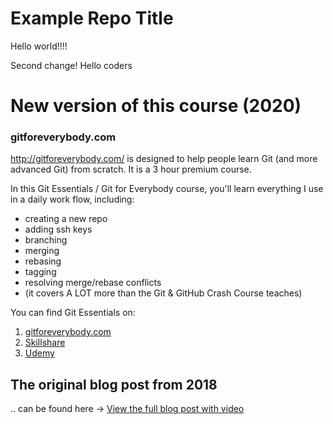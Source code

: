 # Example Repo Title
Hello world!!!! 

Second change!
Hello coders
# New version of this course (2020)
### gitforeverybody.com

http://gitforeverybody.com/ is designed to help people learn Git (and more advanced Git) from scratch. It is a 3 hour premium course.

In this Git Essentials / Git for Everybody course, you'll learn everything I use in a daily work flow, including:
* creating a new repo
* adding ssh keys
* branching
* merging 
* rebasing
* tagging
* resolving merge/rebase conflicts 
* (it covers A LOT more than the Git & GitHub Crash Course teaches)

You can find Git Essentials on:

1. [gitforeverybody.com](http://gitforeverybody.com/git-essentials)
2. [Skillshare](https://skl.sh/2viPzB9)
3. [Udemy](https://www.udemy.com/course/git-and-github-tutorial/?referralCode=91132F334DCD0CCAA250) 

## The original blog post from 2018
.. can be found here -> [View the full blog post with video](https://kalob.io/blog/getting-started-with-github/)
